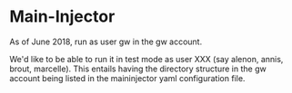 # Main-Injector

As of June 2018, run as user gw in the gw account. 

We'd like to be able to run it in test mode as user XXX (say alenon, annis, brout, marcelle). This entails having the directory structure in the gw account being listed in the maininjector yaml configuration file.

